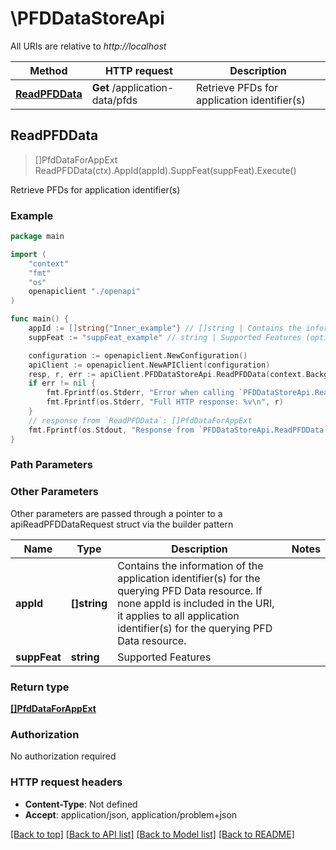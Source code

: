# \PFDDataStoreApi

All URIs are relative to *http://localhost*

Method | HTTP request | Description
------------- | ------------- | -------------
[**ReadPFDData**](PFDDataStoreApi.md#ReadPFDData) | **Get** /application-data/pfds | Retrieve PFDs for application identifier(s)



## ReadPFDData

> []PfdDataForAppExt ReadPFDData(ctx).AppId(appId).SuppFeat(suppFeat).Execute()

Retrieve PFDs for application identifier(s)

### Example

```go
package main

import (
    "context"
    "fmt"
    "os"
    openapiclient "./openapi"
)

func main() {
    appId := []string{"Inner_example"} // []string | Contains the information of the application identifier(s) for the querying PFD Data resource. If none appId is included in the URI, it applies to all application identifier(s) for the querying PFD Data resource.  (optional)
    suppFeat := "suppFeat_example" // string | Supported Features (optional)

    configuration := openapiclient.NewConfiguration()
    apiClient := openapiclient.NewAPIClient(configuration)
    resp, r, err := apiClient.PFDDataStoreApi.ReadPFDData(context.Background()).AppId(appId).SuppFeat(suppFeat).Execute()
    if err != nil {
        fmt.Fprintf(os.Stderr, "Error when calling `PFDDataStoreApi.ReadPFDData``: %v\n", err)
        fmt.Fprintf(os.Stderr, "Full HTTP response: %v\n", r)
    }
    // response from `ReadPFDData`: []PfdDataForAppExt
    fmt.Fprintf(os.Stdout, "Response from `PFDDataStoreApi.ReadPFDData`: %v\n", resp)
}
```

### Path Parameters



### Other Parameters

Other parameters are passed through a pointer to a apiReadPFDDataRequest struct via the builder pattern


Name | Type | Description  | Notes
------------- | ------------- | ------------- | -------------
 **appId** | **[]string** | Contains the information of the application identifier(s) for the querying PFD Data resource. If none appId is included in the URI, it applies to all application identifier(s) for the querying PFD Data resource.  | 
 **suppFeat** | **string** | Supported Features | 

### Return type

[**[]PfdDataForAppExt**](PfdDataForAppExt.md)

### Authorization

No authorization required

### HTTP request headers

- **Content-Type**: Not defined
- **Accept**: application/json, application/problem+json

[[Back to top]](#) [[Back to API list]](../README.md#documentation-for-api-endpoints)
[[Back to Model list]](../README.md#documentation-for-models)
[[Back to README]](../README.md)


